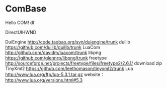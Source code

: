 # ComBase
Hello COM!
df

DirectUIHWND

DuiEngine http://code.taobao.org/svn/duiengine/trunk
duilib    https://github.com/duilib/duilib/trunk
LuaCom    http://github.com/davidm/luacom/trunk
libpng    https://github.com/glennrp/libpng/trunk
freetype  http://sourceforge.net/projects/freetype/files/freetype2/2.6.1/    download zip
TinyXml2  https://github.com/leethomason/tinyxml2/trunk
Lua       http://www.lua.org/ftp/lua-5.3.1.tar.gz   website：http://www.lua.org/versions.html#5.3
